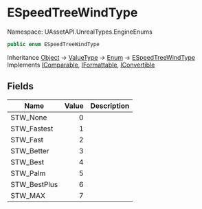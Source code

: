 # ESpeedTreeWindType

Namespace: UAssetAPI.UnrealTypes.EngineEnums

```csharp
public enum ESpeedTreeWindType
```

Inheritance [Object](https://docs.microsoft.com/en-us/dotnet/api/system.object) → [ValueType](https://docs.microsoft.com/en-us/dotnet/api/system.valuetype) → [Enum](https://docs.microsoft.com/en-us/dotnet/api/system.enum) → [ESpeedTreeWindType](./uassetapi.unrealtypes.engineenums.espeedtreewindtype.md)<br>
Implements [IComparable](https://docs.microsoft.com/en-us/dotnet/api/system.icomparable), [IFormattable](https://docs.microsoft.com/en-us/dotnet/api/system.iformattable), [IConvertible](https://docs.microsoft.com/en-us/dotnet/api/system.iconvertible)

## Fields

| Name | Value | Description |
| --- | --: | --- |
| STW_None | 0 |  |
| STW_Fastest | 1 |  |
| STW_Fast | 2 |  |
| STW_Better | 3 |  |
| STW_Best | 4 |  |
| STW_Palm | 5 |  |
| STW_BestPlus | 6 |  |
| STW_MAX | 7 |  |
